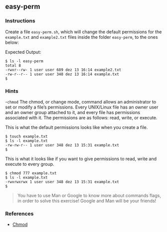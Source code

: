 ## easy-perm

### Instructions

Create a file `easy-perm.sh`, which will change the default permissions for the `example.txt` and `example2.txt` files inside the folder `easy-perm`, to the ones below:

Expected Output:

```console
$ ls -l easy-perm
total 8
-rwxr--rw- 1 user user 689 dez 13 16:14 example2.txt
-rw-r--r-- 1 user user 348 dez 13 16:14 example.txt
$
```

### Hints

-`chmod` The chmod, or change mode, command allows an administrator to set or modify a file’s permissions. Every UNIX/Linux file has an owner user and an owner group attached to it, and every file has permissions associated with it. The permissions are as follows: read, write, or execute.

This is what the default permissions looks like when you create a file.

```console
$ touch example.txt
$ ls -l example.txt
-rw-rw-r-- 1 user user 348 dez 13 15:31 example.txt
$
```

This is what it looks like if you want to give permissions to read, write and execute to every group.

```console
$ chmod 777 example.txt
$ ls -l example.txt
-rwxrwxrwx 1 user user 348 dez 13 15:31 example.txt
$
```

> You have to use Man or Google to know more about commands flags, in order to solve this exercise!
> Google and Man will be your friends!

### References

- [Chmod](https://www.linode.com/docs/guides/modify-file-permissions-with-chmod/#modify-file-permissions-with-chmod)

